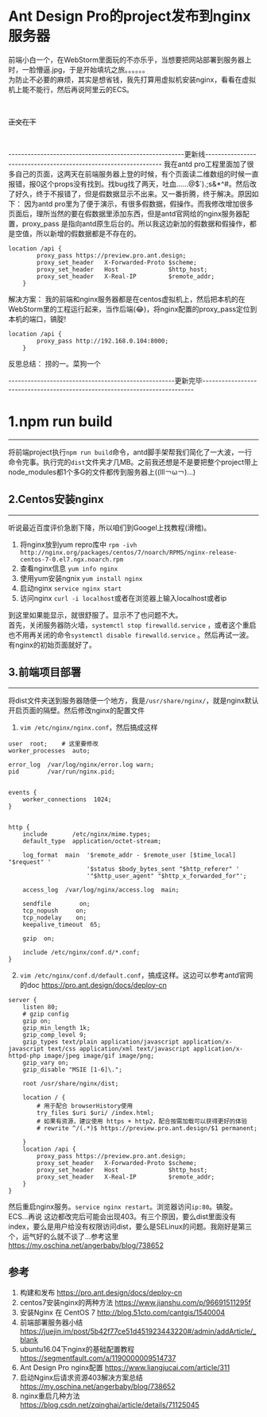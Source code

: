 
# Ant Design Pro的project发布到nginx服务器
前端小白一个，在WebStorm里面玩的不亦乐乎，当想要把网站部署到服务器上时，一脸懵逼.jpg，于是开始填坑之旅。。。。。。  
为防止不必要的麻烦，其实是想省钱，我先打算用虚拟机安装nginx，看看在虚拟机上能不能行，然后再说阿里云的ECS。  

<br>

~~正文在下~~ 

<br>

-------------------------------------------------------更新线----------------------------------------------------------------
我在antd pro工程里面加了很多自己的页面，这两天在前端服务器上登的时候，有个页面读二维数组的时候一直报错，报0这个props没有找到。找bug找了两天，吐血......@$`).;s&*^#。然后改了好久，终于不报错了，但是假数据显示不出来。又一番折腾，终于解决。原因如下：
因为antd pro里为了便于演示，有很多假数据，假操作。而我修改增加很多页面后，理所当然的要在假数据里添加东西，但是antd官网给的nginx服务器配置，proxy_pass 是指向antd原生后台的。所以我这边新加的假数据和假操作，都是空值，所以新增的假数据都是不存在的。
```shell
location /api {
        proxy_pass https://preview.pro.ant.design;
        proxy_set_header   X-Forwarded-Proto $scheme;
        proxy_set_header   Host              $http_host;
        proxy_set_header   X-Real-IP         $remote_addr;
    }
```
解决方案：
我的前端和nginx服务器都是在centos虚拟机上，然后把本机的在WebStorm里的工程运行起来，当作后端(😂)，将nginx配置的proxy_pass定位到本机的端口，镐腚!
```
location /api {
        proxy_pass http://192.168.0.104:8000;
    }
```
反思总结：
捞的一。菜狗一个

----------------------------------------------------更新完毕---------------------------------------------------------------------------



# 1.npm run build
---
将前端project执行`npm run build`命令，antd脚手架帮我们简化了一大波，一行命令完事。执行完的`dist`文件夹才几MB。之前我还想是不是要把整个project带上node_modules都1个多G的文件都传到服务器上((lll￢ω￢)...)

## 2.Centos安装nginx
---
听说最近百度评价急剧下降，所以咱们到Googel上找教程(滑稽)。  
 1. 将nginx放到yum repro库中  `rpm -ivh http://nginx.org/packages/centos/7/noarch/RPMS/nginx-release-centos-7-0.el7.ngx.noarch.rpm`  
 2. 查看nginx信息  `yum info nginx`   
 3. 使用yum安装ngnix  `yum install nginx`  
 4. 启动nginx  `service nginx start`  
 5. 访问nginx  `curl -i localhost`或者在浏览器上输入localhost或者ip

到这里如果能显示，就很舒服了。显示不了也问题不大。  
首先，关闭服务器防火墙，`systemctl stop firewalld.service` ，或者这个重启也不用再关闭的命令`systemctl disable firewalld.service` 。然后再试一波。
有nginx的初始页面就好了。

## 3.前端项目部署
---
将dist文件夹送到服务器随便一个地方，我是`/usr/share/nginx/`，就是nginx默认开启页面的隔壁。然后修改nginx的配置文件  

 1. `vim /etc/nginx/nginx.conf`，然后搞成这样

```shell
user  root;    # 这里要修改
worker_processes  auto;

error_log  /var/log/nginx/error.log warn;
pid        /var/run/nginx.pid;


events {
    worker_connections  1024;
}


http {
    include       /etc/nginx/mime.types;
    default_type  application/octet-stream;

    log_format  main  '$remote_addr - $remote_user [$time_local] "$request" '
                      '$status $body_bytes_sent "$http_referer" '
                      '"$http_user_agent" "$http_x_forwarded_for"';

    access_log  /var/log/nginx/access.log  main;

    sendfile        on;
    tcp_nopush     on;
    tcp_nodelay    on;
    keepalive_timeout  65;

    gzip  on;

    include /etc/nginx/conf.d/*.conf;
}

```

 2. `vim /etc/nginx/conf.d/default.conf`，搞成这样。这边可以参考antd官网的doc https://pro.ant.design/docs/deploy-cn  
```shell
server {
    listen 80;
    # gzip config
    gzip on;
    gzip_min_length 1k;
    gzip_comp_level 9;
    gzip_types text/plain application/javascript application/x-javascript text/css application/xml text/javascript application/x-httpd-php image/jpeg image/gif image/png;
    gzip_vary on;
    gzip_disable "MSIE [1-6]\.";

    root /usr/share/nginx/dist;

    location / {
        # 用于配合 browserHistory使用
        try_files $uri $uri/ /index.html;
        # 如果有资源，建议使用 https + http2，配合按需加载可以获得更好的体验
        # rewrite ^/(.*)$ https://preview.pro.ant.design/$1 permanent;

    }
    location /api {
        proxy_pass https://preview.pro.ant.design;
        proxy_set_header   X-Forwarded-Proto $scheme;
        proxy_set_header   Host              $http_host;
        proxy_set_header   X-Real-IP         $remote_addr;
    }
}

```

然后重启nginx服务。`service nginx restart`。浏览器访问`ip:80`。镐腚。  
 ECS...再说
这边都改完后可能会出现403。有三个原因，要么dist里面没有index，要么是用户给没有权限访问dist，要么是SELinux的问题。我刚好是第三个，运气好的么就不谈了...参考这里  https://my.oschina.net/angerbaby/blog/738652
## 参考
1. 构建和发布 https://pro.ant.design/docs/deploy-cn  
1. centos7安装nginx的两种方法 https://www.jianshu.com/p/96691511295f  
1. 安装Nginx 在 CentOS 7 http://blog.51cto.com/cantgis/1540004  
1. 前端部署服务器小结 https://juejin.im/post/5b42f77ce51d451923443220#/admin/addArticle/_blank  
1. ubuntu16.04下nginx的基础配置教程 https://segmentfault.com/a/1190000009514737  
1. Ant Design Pro nginx配置 https://www.liangjucai.com/article/311  
1. 启动Nginx后请求资源403解决方案总结 https://my.oschina.net/angerbaby/blog/738652
1. nginx重启几种方法 https://blog.csdn.net/zqinghai/article/details/71125045  